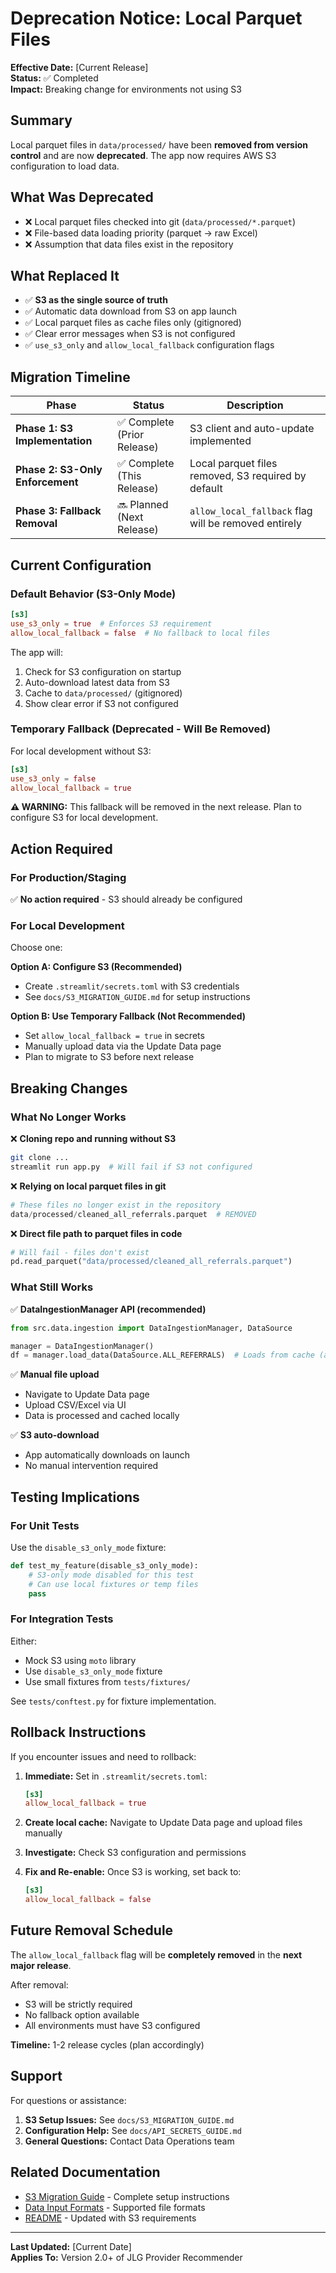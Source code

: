 # Deprecation Notice: Local Parquet Files

**Effective Date:** [Current Release]  
**Status:** ✅ Completed  
**Impact:** Breaking change for environments not using S3

## Summary

Local parquet files in `data/processed/` have been **removed from version control** and are now **deprecated**. The app now requires AWS S3 configuration to load data.

## What Was Deprecated

- ❌ Local parquet files checked into git (`data/processed/*.parquet`)
- ❌ File-based data loading priority (parquet → raw Excel)
- ❌ Assumption that data files exist in the repository

## What Replaced It

- ✅ **S3 as the single source of truth**
- ✅ Automatic data download from S3 on app launch
- ✅ Local parquet files as cache files only (gitignored)
- ✅ Clear error messages when S3 is not configured
- ✅ `use_s3_only` and `allow_local_fallback` configuration flags

## Migration Timeline

| Phase | Status | Description |
|-------|--------|-------------|
| **Phase 1: S3 Implementation** | ✅ Complete (Prior Release) | S3 client and auto-update implemented |
| **Phase 2: S3-Only Enforcement** | ✅ Complete (This Release) | Local parquet files removed, S3 required by default |
| **Phase 3: Fallback Removal** | 🔜 Planned (Next Release) | `allow_local_fallback` flag will be removed entirely |

## Current Configuration

### Default Behavior (S3-Only Mode)

```toml
[s3]
use_s3_only = true  # Enforces S3 requirement
allow_local_fallback = false  # No fallback to local files
```

The app will:
1. Check for S3 configuration on startup
2. Auto-download latest data from S3
3. Cache to `data/processed/` (gitignored)
4. Show clear error if S3 not configured

### Temporary Fallback (Deprecated - Will Be Removed)

For local development without S3:

```toml
[s3]
use_s3_only = false
allow_local_fallback = true
```

**⚠️ WARNING:** This fallback will be removed in the next release. Plan to configure S3 for local development.

## Action Required

### For Production/Staging
✅ **No action required** - S3 should already be configured

### For Local Development
Choose one:

**Option A: Configure S3 (Recommended)**
- Create `.streamlit/secrets.toml` with S3 credentials
- See `docs/S3_MIGRATION_GUIDE.md` for setup instructions

**Option B: Use Temporary Fallback (Not Recommended)**
- Set `allow_local_fallback = true` in secrets
- Manually upload data via the Update Data page
- Plan to migrate to S3 before next release

## Breaking Changes

### What No Longer Works

❌ **Cloning repo and running without S3**
```bash
git clone ...
streamlit run app.py  # Will fail if S3 not configured
```

❌ **Relying on local parquet files in git**
```python
# These files no longer exist in the repository
data/processed/cleaned_all_referrals.parquet  # REMOVED
```

❌ **Direct file path to parquet files in code**
```python
# Will fail - files don't exist
pd.read_parquet("data/processed/cleaned_all_referrals.parquet")
```

### What Still Works

✅ **DataIngestionManager API (recommended)**
```python
from src.data.ingestion import DataIngestionManager, DataSource

manager = DataIngestionManager()
df = manager.load_data(DataSource.ALL_REFERRALS)  # Loads from cache (auto-populated from S3)
```

✅ **Manual file upload**
- Navigate to Update Data page
- Upload CSV/Excel via UI
- Data is processed and cached locally

✅ **S3 auto-download**
- App automatically downloads on launch
- No manual intervention required

## Testing Implications

### For Unit Tests

Use the `disable_s3_only_mode` fixture:

```python
def test_my_feature(disable_s3_only_mode):
    # S3-only mode disabled for this test
    # Can use local fixtures or temp files
    pass
```

### For Integration Tests

Either:
- Mock S3 using `moto` library
- Use `disable_s3_only_mode` fixture
- Use small fixtures from `tests/fixtures/`

See `tests/conftest.py` for fixture implementation.

## Rollback Instructions

If you encounter issues and need to rollback:

1. **Immediate:** Set in `.streamlit/secrets.toml`:
   ```toml
   [s3]
   allow_local_fallback = true
   ```

2. **Create local cache:** Navigate to Update Data page and upload files manually

3. **Investigate:** Check S3 configuration and permissions

4. **Fix and Re-enable:** Once S3 is working, set back to:
   ```toml
   [s3]
   allow_local_fallback = false
   ```

## Future Removal Schedule

The `allow_local_fallback` flag will be **completely removed** in the **next major release**.

After removal:
- S3 will be strictly required
- No fallback option available
- All environments must have S3 configured

**Timeline:** 1-2 release cycles (plan accordingly)

## Support

For questions or assistance:

1. **S3 Setup Issues:** See `docs/S3_MIGRATION_GUIDE.md`
2. **Configuration Help:** See `docs/API_SECRETS_GUIDE.md`
3. **General Questions:** Contact Data Operations team

## Related Documentation

- [S3 Migration Guide](./S3_MIGRATION_GUIDE.md) - Complete setup instructions
- [Data Input Formats](./DATA_INPUT_FORMATS.md) - Supported file formats
- [README](../README.md) - Updated with S3 requirements

---

**Last Updated:** [Current Date]  
**Applies To:** Version 2.0+ of JLG Provider Recommender
